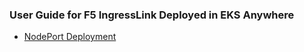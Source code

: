 ### User Guide for F5 IngressLink Deployed in EKS Anywhere

* [NodePort Deployment](https://github.com/mdditt2000/k8s-bigip-ctlr/blob/main/user_guides/eks-anywhere/ingresslink/README.md)
